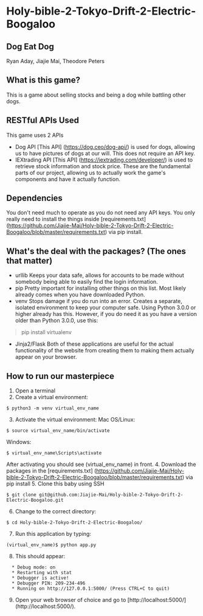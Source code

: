 # Holy-bible-2-Tokyo-Drift-2-Electric-Boogaloo
## Dog Eat Dog
Ryan Aday, Jiajie Mai, Theodore Peters

## What is this game?
This is a game about selling stocks and being a dog while battling other dogs.

## RESTful APIs Used
This game uses 2 APIs
- Dog API
[This API] (https://dog.ceo/dog-api/) is used for dogs, allowing us to have pictures of dogs at our will. This does not require an API key. 
- IEXtrading API
[This API] (https://iextrading.com/developer/) is used to retrieve stock information and stock price. These are the fundamental parts of our project, allowing us to actually work the game's components and have it actually function.

## Dependencies
You don't need much to operate as you do not need any API keys. You only really need to install the things inside [requirements.txt] (https://github.com/Jiajie-Mai/Holy-bible-2-Tokyo-Drift-2-Electric-Boogaloo/blob/master/requirements.txt) via pip install.

## What's the deal with the packages? (The ones that matter)
- urllib
Keeps your data safe, allows for accounts to be made without somebody being able to easily find the login information.
- pip
Pretty important for installing other things on this list. Most likely already comes when you have downloaded Python.
- venv
Stops damage if you do run into an error. Creates a separate, isolated environment to keep your computer safe. Using Python 3.0.0 or higher already has this. However, if you do need it as you have a version older than Python 3.0.0, use this:
> pip install virtualenv
- Jinja2/Flask
Both of these applications are useful for the actual functionality of the website from creating them to making them actually appear on your browser.

## How to run our masterpiece
1. Open a terminal
2. Create a virtual environment:
```
$ python3 -m venv virtual_env_name
```
3. Activate the virtual environment:
Mac OS/Linux:
```
$ source virtual_env_name/bin/activate
```
Windows:
```
$ virtual_env_name\Scripts\activate
```
After activating you should see (virtual_env_name) in front.
4. Download the packages in the [requirements.txt] (https://github.com/Jiajie-Mai/Holy-bible-2-Tokyo-Drift-2-Electric-Boogaloo/blob/master/requirements.txt) via pip install
5. Clone this baby using SSH
```
$ git clone git@github.com:Jiajie-Mai/Holy-bible-2-Tokyo-Drift-2-Electric-Boogaloo.git
```
6. Change to the correct directory:
```
$ cd Holy-bible-2-Tokyo-Drift-2-Electric-Boogaloo/
```
7. Run this application by typing:
```
(virtual_env_name)$ python app.py
```
8. This should appear: 
```
  * Debug mode: on
  * Restarting with stat
  * Debugger is active!
  * Debugger PIN: 209-234-496
  * Running on http://127.0.0.1:5000/ (Press CTRL+C to quit)
```
9. Open your web browser of choice and go to [http://localhost:5000/] (http://localhost:5000/).











